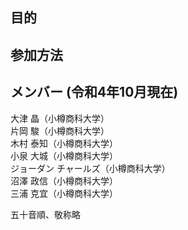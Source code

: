## 目的

## 参加方法

## メンバー (令和4年10月現在)

大津 晶（小樽商科大学）  
片岡 駿（小樽商科大学）  
木村 泰知（小樽商科大学）  
小泉 大城（小樽商科大学）  
ジョーダン チャールズ（小樽商科大学）  
沼澤 政信（小樽商科大学）  
三浦 克宜（小樽商科大学）

五十音順、敬称略
